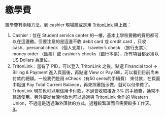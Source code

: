 # 繳學費

繳學費有兩種方法，到 cashier 現場繳或是用 [TritonLink](https://act.ucsd.edu/myTritonlink20/display.htm) 線上繳：

1. Cashier：位在 Student service center 的一樓，基本上學校要繳的費用都可以在這邊繳。但要注意的是這邊不收 debit card 或 credit card ，只收 cash、personal check （個人支票）、 traveler’s check （旅行支票）、 money order （匯票）或 cashier’s checks（銀行本票），所有項目都必須以 US Dollars 為單位。
2. TritonLink：當有了 PID，可以登入 TritonLink 之後，點選 Financial tool → Billing & Payment 進入頁面後，再點選 View or Pay Bill，可以看到目前尚未付款的總額。一般我們是用 eCheck（有50 cents的手續費） 來付款，在頁面中點選 Pay Total Current Balance，再來照著指示做，就可以付學費了。TritonLink 現在也可以用信用卡付款，不過會收取接近 3% 的手續費，通常不建議使用。另外要從台灣付款也可以透過與 TritonLink 合作的 Western Union，不過這是透過海外匯款的方式，過程較繁瑣而且需要較多工作天。[8](../zai_mei_sheng_huo/tgsahuo_dong_jie_shao.md#fn8)。

